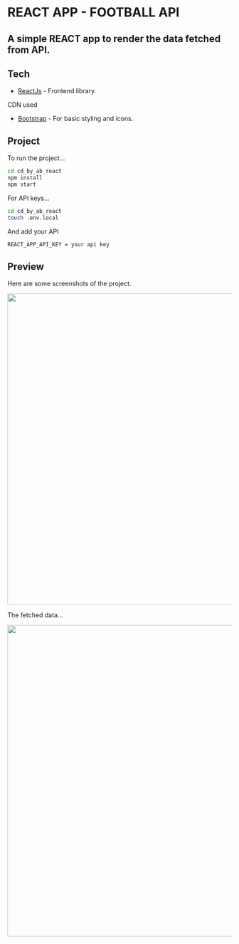 # REACT APP - FOOTBALL API
## A simple REACT app to render the data fetched from API.

## Tech
- [ReactJs](https://react.dev/) - Frontend library.

CDN used
- [Bootstrap](https://getbootstrap.com/) - For basic styling and icons.

## Project
To run the project...
```sh
cd cd_by_ab_react
npm install
npm start
```

For API keys...
```sh
cd cd_by_ab_react
touch .env.local
```
And add your API 
```sh
REACT_APP_API_KEY = your api key
```


## Preview

Here are some screenshots of the project.

<img 
     src="https://github.com/Ajay-Kr/cd_by_ab_react/assets/55989070/164de947-719a-4b34-881d-03aa0347a62d" 
     data-canonical-src="https://github.com/Ajay-Kr/cd_by_ab_react/assets/55989070/164de947-719a-4b34-881d-03aa0347a62d" 
     width="700" align="center"
/>


The fetched data...

<img 
     src="https://github.com/Ajay-Kr/cd_by_ab_react/assets/55989070/5eafba7e-70b8-4606-97ac-0a47e21fc5d4" 
     data-canonical-src="https://github.com/Ajay-Kr/cd_by_ab_react/assets/55989070/5eafba7e-70b8-4606-97ac-0a47e21fc5d4" 
     width="700" align="center"
/>


